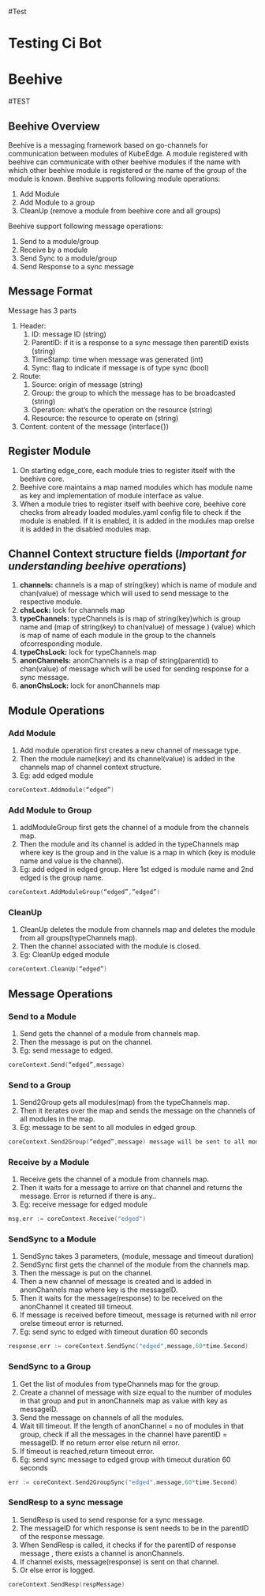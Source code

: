 #Test
# Testing Ci Bot
# Beehive
#TEST

## Beehive Overview
Beehive is a messaging framework based on go-channels for communication between modules of KubeEdge. A module registered with beehive can communicate with other beehive modules if the name with which other beehive module is registered or the name of the group of the module is known.
Beehive supports following module operations:
1) Add Module
2) Add Module to a group
3) CleanUp (remove a module from beehive core and all groups)

Beehive support following message operations: 
1) Send to a module/group
2) Receive by a module
3) Send Sync to a module/group
4) Send Response to a sync message

## Message Format
Message has 3 parts 
  1) Header:  
       1) ID: message ID (string)
       2) ParentID: if it is a response to a sync message then parentID exists (string)
       3) TimeStamp: time when message was generated (int)
       4) Sync: flag to indicate if message is of type sync (bool)
  2) Route: 
       1) Source: origin of message (string)
       2) Group: the group to which the message has to be broadcasted (string)
       3) Operation: what’s the operation on the resource (string)
       4) Resource: the resource to operate on (string)
  3) Content: content of the message (interface{})
  
## Register Module
1) On starting edge_core,  each module tries to register itself with the beehive core.
2) Beehive core maintains a map named modules which has module name as key and implementation of module interface as value. 
3) When a module tries to register itself with beehive core, beehive core checks from already loaded modules.yaml config file to check if the module is enabled. If it is enabled, it is added in the modules map orelse it is added in the disabled modules map.

## Channel Context structure fields (_Important for understanding beehive operations_)
1) **channels:** channels is a map of string(key) which is name of module and chan(value) of message which will used to send message to the respective module.
2) **chsLock:** lock for channels map
3) **typeChannels:** typeChannels is is map of string(key)which is group name and (map of string(key) to chan(value) of message ) (value) which is map of name of each module in the group to the channels ofcorresponding module.
4) **typeChsLock:** lock for typeChannels map 
5) **anonChannels:** anonChannels is a map of string(parentid) to chan(value) of message which will be used for sending response for a sync message.
6) **anonChsLock:** lock for anonChannels map

## Module Operations 
### Add Module
1) Add module operation first creates a new channel of message type.
2) Then the module name(key) and its channel(value) is added in the channels map of channel context structure. 
3) Eg: add edged module
```go
coreContext.Addmodule(“edged”)
``` 
### Add Module to Group
1) addModuleGroup first gets the channel of a module from the channels map.
2) Then the module and its channel is added in the typeChannels map where key is the group and in the value is a map in which (key is module name and value is the channel).
3) Eg: add edged in edged group. Here 1st edged is module name and 2nd edged is the group name.
```go
coreContext.AddModuleGroup(“edged”,”edged”)
 ```
### CleanUp
1) CleanUp deletes the module from channels map and deletes the module from all groups(typeChannels map).
2) Then the channel associated with the module is closed.
3) Eg: CleanUp edged module
```go
coreContext.CleanUp(“edged”)
```
## Message Operations
### Send to a Module
1) Send gets the channel of a module from channels map.
2) Then the message is put on the channel. 
3) Eg: send message to edged.
```go
coreContext.Send(“edged”,message) 
```
### Send to a Group
1) Send2Group gets all modules(map) from the typeChannels map.
2) Then it iterates over the map and sends the message on the channels of all modules in the map.
3) Eg: message to be sent to all modules in edged group.
```go
coreContext.Send2Group(“edged”,message) message will be sent to all modules in edged group.
```
### Receive by a Module
1) Receive gets the channel of a module from channels map.
2) Then it waits for a message to arrive on that channel and returns the message. Error is returned if there is any..
3) Eg: receive message for edged module
```go
msg,err := coreContext.Receive("edged")
```
### SendSync to a Module
1) SendSync takes 3 parameters, (module, message and timeout duration)
2) SendSync first gets the channel of the module from the channels map.
3) Then the message is put on the channel.
4) Then a new channel of message is created and is added in anonChannels map where key is the messageID.
5) Then it waits for the message(response) to be received on the anonChannel it created till timeout.
6) If message is received before timeout, message is returned with nil error orelse timeout error is returned.
7) Eg: send sync to edged with timeout duration 60 seconds
```go
response,err := coreContext.SendSync("edged",message,60*time.Second)
```
### SendSync to a Group
1) Get the list of modules from typeChannels map for the group.
2) Create a channel of message with size equal to the number of modules in that group and put in anonChannels map as value with key as messageID.
3) Send the message on channels of all the modules.
4) Wait till timeout. If the length of anonChannel = no of modules in that group, check if all the messages in the channel have parentID = messageID. If no return error else return nil error.
5) If timeout is reached,return timeout error.
6) Eg: send sync message to edged group with timeout duration 60 seconds
```go
err := coreContext.Send2GroupSync("edged",message,60*time.Second)
```

### SendResp to a sync message
1) SendResp is used to send response for a sync message.
2) The messageID for which response is sent needs to be in the parentID of the response message.
3) When SendResp is called, it checks if for the parentID of response message , there exists a channel is anonChannels.
4) If channel exists, message(response) is sent on that channel.
5) Or else error is logged.
```go
coreContext.SendResp(respMessage)
```
